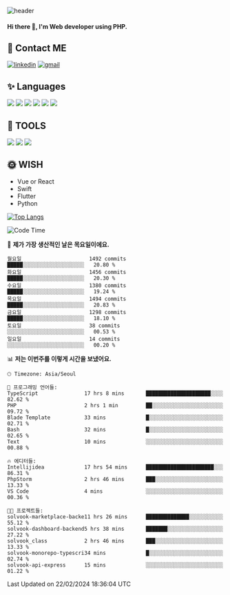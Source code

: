 ![header](https://capsule-render.vercel.app/api?type=waving&color=auto&height=300&section=header&text=Elin&fontSize=90&animation=twinkling)

#### Hi there 👋, I'm <b>Web developer</b> using PHP. ####

<!--
- 🔭 I’m currently working on Uniwill
- 🌱 I’m currently learning Vue or React or Python.
-->

<!---#### I am PHP developer --->

## 💌 Contact ME ###
[<img src='https://img.shields.io/badge/-EunjiKo-%230A66C2?style=flat-square&logo=LinkedIn&logoColor=white' alt='linkedin'>](https://www.linkedin.com/in/https://www.linkedin.com/in/eunji-ko-00a907164//)  [<img src='https://img.shields.io/badge/-einee214%40gmail.com-%23EA4335?style=flat-square&logo=Gmail&logoColor=white' alt='gmail'>](einee214@gmail.com)  


## ✨ Languages
<img src='https://img.shields.io/badge/-PHP-%23777BB4?style=for-the-badge&logo=PHP&logoColor=white'> <img src='https://img.shields.io/badge/-Laravel-%23FF2D20?style=for-the-badge&logo=Laravel&logoColor=white'> <img src='https://img.shields.io/badge/Jquery-%230769AD?style=for-the-badge&logo=Jquery&logoColor=white'> <img src='https://img.shields.io/badge/CSS3-%231572B6?style=for-the-badge&logo=CSS3&logoColor=white'> <img src='https://img.shields.io/badge/Bootstrap-%237952B3?style=for-the-badge&logo=Bootstrap&logoColor=white' > <img src='https://img.shields.io/badge/MySQL-%234479A1?style=for-the-badge&logo=MySQL&logoColor=white' >

## 🌷 TOOLS
<img src='https://img.shields.io/badge/PHPSTORM-%23000000?style=for-the-badge&logo=PhpStorm&logoColor=white' > <img src='https://img.shields.io/badge/GitLab-%23FCA121?style=for-the-badge&logo=GitLab&logoColor=white' > <img src='https://img.shields.io/badge/GitHub-%23181717?style=for-the-badge&logo=GitHub&logoColor=white'>


## 🌞 WISH
- Vue or React
- Swift
- Flutter
- Python


[![Top Langs](https://github-readme-stats.vercel.app/api/top-langs/?username=ein214&layout=compact)](https://github.com/anuraghazra/github-readme-stats)

<!--START_SECTION:waka-->
![Code Time](http://img.shields.io/badge/Code%20Time-3%2C292%20hrs%2025%20mins-blue)

📅 **제가 가장 생산적인 날은 목요일이에요.** 

```text
월요일                      1492 commits        █████░░░░░░░░░░░░░░░░░░░░   20.80 % 
화요일                      1456 commits        █████░░░░░░░░░░░░░░░░░░░░   20.30 % 
수요일                      1380 commits        █████░░░░░░░░░░░░░░░░░░░░   19.24 % 
목요일                      1494 commits        █████░░░░░░░░░░░░░░░░░░░░   20.83 % 
금요일                      1298 commits        █████░░░░░░░░░░░░░░░░░░░░   18.10 % 
토요일                      38 commits          ░░░░░░░░░░░░░░░░░░░░░░░░░   00.53 % 
일요일                      14 commits          ░░░░░░░░░░░░░░░░░░░░░░░░░   00.20 % 
```


📊 **저는 이번주를 이렇게 시간을 보냈어요.** 

```text
🕑︎ Timezone: Asia/Seoul

💬 프로그래밍 언어들: 
TypeScript               17 hrs 8 mins       █████████████████████░░░░   82.62 % 
PHP                      2 hrs 1 min         ██░░░░░░░░░░░░░░░░░░░░░░░   09.72 % 
Blade Template           33 mins             █░░░░░░░░░░░░░░░░░░░░░░░░   02.71 % 
Bash                     32 mins             █░░░░░░░░░░░░░░░░░░░░░░░░   02.65 % 
Text                     10 mins             ░░░░░░░░░░░░░░░░░░░░░░░░░   00.88 % 

🔥 에디터들: 
Intellijidea             17 hrs 54 mins      ██████████████████████░░░   86.31 % 
PhpStorm                 2 hrs 46 mins       ███░░░░░░░░░░░░░░░░░░░░░░   13.33 % 
VS Code                  4 mins              ░░░░░░░░░░░░░░░░░░░░░░░░░   00.36 % 

🐱‍💻 프로젝트들: 
solvook-marketplace-backe11 hrs 26 mins      ██████████████░░░░░░░░░░░   55.12 % 
solvook-dashboard-backend5 hrs 38 mins       ███████░░░░░░░░░░░░░░░░░░   27.22 % 
solvook_class            2 hrs 46 mins       ███░░░░░░░░░░░░░░░░░░░░░░   13.33 % 
solvook-monorepo-typescri34 mins             █░░░░░░░░░░░░░░░░░░░░░░░░   02.74 % 
solvook-api-express      15 mins             ░░░░░░░░░░░░░░░░░░░░░░░░░   01.22 % 
```


 Last Updated on 22/02/2024 18:36:04 UTC
<!--END_SECTION:waka-->

<!---![GitHub stats](https://github-readme-stats.vercel.app/api?username=ein214&show_icons=true&theme=dracula)  --->




